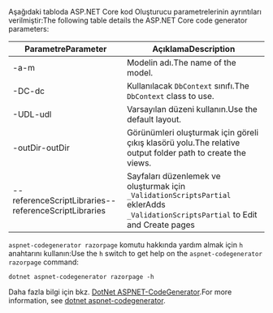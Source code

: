 <a name="codegenerator"></a><span data-ttu-id="7efb3-101">Aşağıdaki tabloda ASP.NET Core kod Oluşturucu parametrelerinin ayrıntıları verilmiştir:</span><span class="sxs-lookup"><span data-stu-id="7efb3-101">The following table details the ASP.NET Core code generator parameters:</span></span>

| <span data-ttu-id="7efb3-102">Parametre</span><span class="sxs-lookup"><span data-stu-id="7efb3-102">Parameter</span></span>               | <span data-ttu-id="7efb3-103">Açıklama</span><span class="sxs-lookup"><span data-stu-id="7efb3-103">Description</span></span>|
| ----------------- | ------------ |
| <span data-ttu-id="7efb3-104">-a</span><span class="sxs-lookup"><span data-stu-id="7efb3-104">-m</span></span>  | <span data-ttu-id="7efb3-105">Modelin adı.</span><span class="sxs-lookup"><span data-stu-id="7efb3-105">The name of the model.</span></span> |
| <span data-ttu-id="7efb3-106">-DC</span><span class="sxs-lookup"><span data-stu-id="7efb3-106">-dc</span></span>  | <span data-ttu-id="7efb3-107">Kullanılacak `DbContext` sınıfı.</span><span class="sxs-lookup"><span data-stu-id="7efb3-107">The `DbContext` class to use.</span></span> |
| <span data-ttu-id="7efb3-108">-UDL</span><span class="sxs-lookup"><span data-stu-id="7efb3-108">-udl</span></span> | <span data-ttu-id="7efb3-109">Varsayılan düzeni kullanın.</span><span class="sxs-lookup"><span data-stu-id="7efb3-109">Use the default layout.</span></span> |
| <span data-ttu-id="7efb3-110">-outDir</span><span class="sxs-lookup"><span data-stu-id="7efb3-110">-outDir</span></span> | <span data-ttu-id="7efb3-111">Görünümleri oluşturmak için göreli çıkış klasörü yolu.</span><span class="sxs-lookup"><span data-stu-id="7efb3-111">The relative output folder path to create the views.</span></span> |
| <span data-ttu-id="7efb3-112">--referenceScriptLibraries</span><span class="sxs-lookup"><span data-stu-id="7efb3-112">--referenceScriptLibraries</span></span> | <span data-ttu-id="7efb3-113">Sayfaları düzenlemek ve oluşturmak için `_ValidationScriptsPartial` ekler</span><span class="sxs-lookup"><span data-stu-id="7efb3-113">Adds `_ValidationScriptsPartial` to Edit and Create pages</span></span> |

<span data-ttu-id="7efb3-114">`aspnet-codegenerator razorpage` komutu hakkında yardım almak için `h` anahtarını kullanın:</span><span class="sxs-lookup"><span data-stu-id="7efb3-114">Use the `h` switch to get help on the `aspnet-codegenerator razorpage` command:</span></span>

```dotnetcli
dotnet aspnet-codegenerator razorpage -h
```

<span data-ttu-id="7efb3-115">Daha fazla bilgi için bkz. [DotNet ASPNET-CodeGenerator](xref:fundamentals/tools/dotnet-aspnet-codegenerator).</span><span class="sxs-lookup"><span data-stu-id="7efb3-115">For more information, see [dotnet aspnet-codegenerator](xref:fundamentals/tools/dotnet-aspnet-codegenerator).</span></span>
